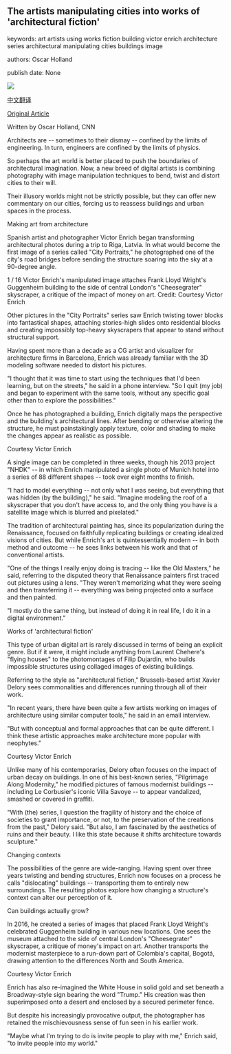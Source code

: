 ## The artists manipulating cities into works of 'architectural fiction'

keywords: art artists using works fiction building victor enrich architecture series architectural manipulating cities buildings image

authors: Oscar Holland

publish date: None

![](https://cdn.cnn.com/cnnnext/dam/assets/180206112349-bendy-builds-18-super-tease.jpg)

[中文翻译](The%20artists%20manipulating%20cities%20into%20works%20of%20%27architectural%20fiction%27_zh.md)

[Original Article](https://edition.cnn.com/style/article/artists-bending-cities-to-their-will/index.html)

Written by Oscar Holland, CNN

Architects are -- sometimes to their dismay -- confined by the limits of engineering. In turn, engineers are confined by the limits of physics.

So perhaps the art world is better placed to push the boundaries of architectural imagination. Now, a new breed of digital artists is combining photography with image manipulation techniques to bend, twist and distort cities to their will.

Their illusory worlds might not be strictly possible, but they can offer new commentary on our cities, forcing us to reassess buildings and urban spaces in the process.

Making art from architecture

Spanish artist and photographer Victor Enrich began transforming architectural photos during a trip to Riga, Latvia. In what would become the first image of a series called "City Portraits," he photographed one of the city's road bridges before sending the structure soaring into the sky at a 90-degree angle.































1 / 16 Victor Enrich's manipulated image attaches Frank Lloyd Wright's Guggenheim building to the side of central London's "Cheesegrater" skyscraper, a critique of the impact of money on art. Credit: Courtesy Victor Enrich

Other pictures in the "City Portraits" series saw Enrich twisting tower blocks into fantastical shapes, attaching stories-high slides onto residential blocks and creating impossibly top-heavy skyscrapers that appear to stand without structural support.

Having spent more than a decade as a CG artist and visualizer for architecture firms in Barcelona, Enrich was already familiar with the 3D modeling software needed to distort his pictures.

"I thought that it was time to start using the techniques that I'd been learning, but on the streets," he said in a phone interview. "So I quit (my job) and began to experiment with the same tools, without any specific goal other than to explore the possibilities."

Once he has photographed a building, Enrich digitally maps the perspective and the building's architectural lines. After bending or otherwise altering the structure, he must painstakingly apply texture, color and shading to make the changes appear as realistic as possible.

Courtesy Victor Enrich

A single image can be completed in three weeks, though his 2013 project "NHDK" -- in which Enrich manipulated a single photo of Munich hotel into a series of 88 different shapes -- took over eight months to finish.

"I had to model everything -- not only what I was seeing, but everything that was hidden (by the building)," he said. "Imagine modeling the roof of a skyscraper that you don't have access to, and the only thing you have is a satellite image which is blurred and pixelated."

The tradition of architectural painting has, since its popularization during the Renaissance, focused on faithfully replicating buildings or creating idealized visions of cities. But while Enrich's art is quintessentially modern -- in both method and outcome -- he sees links between his work and that of conventional artists.

"One of the things I really enjoy doing is tracing -- like the Old Masters," he said, referring to the disputed theory that Renaissance painters first traced out pictures using a lens. "They weren't memorizing what they were seeing and then transferring it -- everything was being projected onto a surface and then painted.

"I mostly do the same thing, but instead of doing it in real life, I do it in a digital environment."

Works of 'architectural fiction'

This type of urban digital art is rarely discussed in terms of being an explicit genre. But if it were, it might include anything from Laurent Chehere's "flying houses" to the photomontages of Filip Dujardin, who builds impossible structures using collaged images of existing buildings.

Referring to the style as "architectural fiction," Brussels-based artist Xavier Delory sees commonalities and differences running through all of their work.

"In recent years, there have been quite a few artists working on images of architecture using similar computer tools," he said in an email interview.

"But with conceptual and formal approaches that can be quite different. I think these artistic approaches make architecture more popular with neophytes."

Courtesy Victor Enrich

Unlike many of his contemporaries, Delory often focuses on the impact of urban decay on buildings. In one of his best-known series, "Pilgrimage Along Modernity," he modified pictures of famous modernist buildings -- including Le Corbusier's iconic Villa Savoye -- to appear vandalized, smashed or covered in graffiti.

"With (the) series, I question the fragility of history and the choice of societies to grant importance, or not, to the preservation of the creations from the past," Delory said. "But also, I am fascinated by the aesthetics of ruins and their beauty. I like this state because it shifts architecture towards sculpture."

Changing contexts

The possibilities of the genre are wide-ranging. Having spent over three years twisting and bending structures, Enrich now focuses on a process he calls "dislocating" buildings -- transporting them to entirely new surroundings. The resulting photos explore how changing a structure's context can alter our perception of it.

Can buildings actually grow?

In 2016, he created a series of images that placed Frank Lloyd Wright's celebrated Guggenheim building in various new locations. One sees the museum attached to the side of central London's "Cheesegrater" skyscraper, a critique of money's impact on art. Another transports the modernist masterpiece to a run-down part of Colombia's capital, Bogotá, drawing attention to the differences North and South America.

Courtesy Victor Enrich

Enrich has also re-imagined the White House in solid gold and set beneath a Broadway-style sign bearing the word "Trump." His creation was then superimposed onto a desert and enclosed by a secured perimeter fence.

But despite his increasingly provocative output, the photographer has retained the mischievousness sense of fun seen in his earlier work.

"Maybe what I'm trying to do is invite people to play with me," Enrich said, "to invite people into my world."
